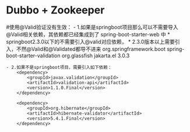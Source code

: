 # Dubbo + Zookeeper






#使用@Valid验证没有生效：
    - 1.如果是springboot项目那么可以不需要导入@Valid相关依赖，其依赖都已经集成到了 spring-boot-starter-web 中
        * springboot2.3.0以下的不需要引入@valid对应依赖，
        * 2.3.0版本以上需要引入，不然@Valid和@Validated都导不进来
                <dependency> 
                    <groupId>org.springframework.boot</groupId>
                    <artifactId>spring-boot-starter-validation</artifactId>
                </dependency>
                <dependency> 
                    <groupId>org.glassfish</groupId>
                    <artifactId>jakarta.el</artifactId>
                    <version>3.0.3</version>
                </dependency> 

    - 2.如果不是springboot项目，需要引入如下依赖：
        <dependency>
            <groupId>javax.validation</groupId>
            <artifactId>validation-api</artifactId>
            <version>1.1.0.Final</version>
        </dependency>
        
        <dependency>
            <groupId>org.hibernate</groupId>
            <artifactId>hibernate-validator</artifactId>
            <version>5.4.1.Final</version>
        </dependency>
